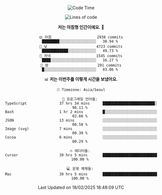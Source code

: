 <div align="center">

<br />

 <!--START_SECTION:waka-->
![Code Time](http://img.shields.io/badge/Code%20Time-4%2C220%20hrs%2052%20mins-blue)

![Lines of code](https://img.shields.io/badge/%EC%A0%80%EB%8A%94%20%EC%97%AC%ED%83%9C%EA%B9%8C%EC%A7%80%20-5.0%20million%20%EC%A4%84%EC%9D%98%20%EC%BD%94%EB%93%9C%EB%A5%BC%20%EC%9E%91%EC%84%B1%ED%96%88%EC%96%B4%EC%9A%94.-blue)

**저는 아침형 인간이에요. 🐤** 

```text
🌞 아침                     2938 commits        ████████░░░░░░░░░░░░░░░░░   30.94 % 
🌆 낮　                     4723 commits        ████████████░░░░░░░░░░░░░   49.73 % 
🌃 저녁                     1545 commits        ████░░░░░░░░░░░░░░░░░░░░░   16.27 % 
🌙 밤　                     291 commits         █░░░░░░░░░░░░░░░░░░░░░░░░   03.06 % 
```


📊 **저는 이번주를 이렇게 시간을 보냈어요.** 

```text
🕑︎ Timezone: Asia/Seoul

💬 프로그래밍 언어들: 
TypeScript               37 hrs 34 mins      ████████████████████████░   96.11 % 
Bash                     1 hr 2 mins         █░░░░░░░░░░░░░░░░░░░░░░░░   02.66 % 
JSON                     13 mins             ░░░░░░░░░░░░░░░░░░░░░░░░░   00.58 % 
Image (svg)              7 mins              ░░░░░░░░░░░░░░░░░░░░░░░░░   00.30 % 
Cocoa                    6 mins              ░░░░░░░░░░░░░░░░░░░░░░░░░   00.29 % 

🔥 에디터들: 
Cursor                   39 hrs 5 mins       █████████████████████████   100.00 % 

💻 운영 체제들: 
Mac                      39 hrs 5 mins       █████████████████████████   100.00 % 
```


 Last Updated on 18/02/2025 18:48:09 UTC
<!--END_SECTION:waka-->

</div>
